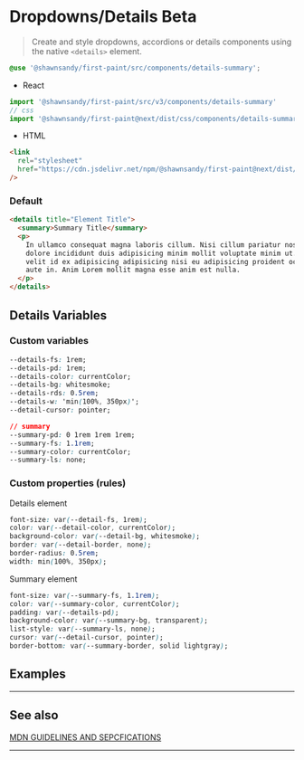 # Dropdowns/Details <span role="note" style="--note: var(--beta)">Beta</note>

> Create and style dropdowns, accordions or details components using the native `<details>` element.

```scss
@use '@shawnsandy/first-paint/src/components/details-summary';
```

- React

```jsx
import '@shawnsandy/first-paint/src/v3/components/details-summary'
// css
import '@shawnsandy/first-paint@next/dist/css/components/details-summary.min.css'
```

- HTML

```html
<link
  rel="stylesheet"
  href="https://cdn.jsdelivr.net/npm/@shawnsandy/first-paint@next/dist/css/components/details-summary.min.css"
/>
```

### Default

```html preview
<details title="Element Title">
  <summary>Summary Title</summary>
  <p>
    In ullamco consequat magna laboris cillum. Nisi cillum pariatur nostrud
    dolore incididunt duis adipisicing minim mollit voluptate minim ut. Qui
    velit id ex adipisicing adipisicing nisi eu adipisicing proident occaecat
    aute in. Anim Lorem mollit magna esse anim est nulla.
  </p>
</details>
```

## Details Variables

### Custom variables

```css
--details-fs: 1rem;
--details-pd: 1rem;
--details-color: currentColor;
--details-bg: whitesmoke;
--details-rds: 0.5rem;
--details-w: 'min(100%, 350px)';
--detail-cursor: pointer;

// summary
--summary-pd: 0 1rem 1rem 1rem;
--summary-fs: 1.1rem;
--summary-color: currentColor;
--summary-ls: none;
```

### Custom properties (rules)

Details element

```css
font-size: var(--detail-fs, 1rem);
color: var(--detail-color, currentColor);
background-color: var(--detail-bg, whitesmoke);
border: var(--detail-border, none);
border-radius: 0.5rem;
width: min(100%, 350px);
```

Summary element

```css
font-size: var(--summary-fs, 1.1rem);
color: var(--summary-color, currentColor);
padding: var(--details-pd);
background-color: var(--summary-bg, transparent);
list-style: var(--summary-ls, none);
cursor: var(--detail-cursor, pointer);
border-bottom: var(--summary-border, solid lightgray);
```

## Examples

---

## See also

[MDN GUIDELINES AND SEPCFICATIONS](https://developer.mozilla.org/en-US/docs/Web/HTML/Element/details ':target="blank"')

---
